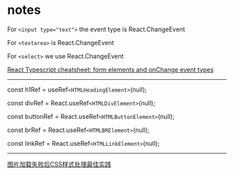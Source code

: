 # notes

For `<input type="text">` the event type is React.ChangeEvent<HTMLInputElement>
  
For `<textarea>` is React.ChangeEvent<HTMLTextAreaElement>
  
For `<select>` we use React.ChangeEvent<HTMLInputSelect>

[React Typescript cheatsheet: form elements and onChange event types](https://blaipratdesaba.com/react-typescript-cheatsheet-form-elements-and-onchange-event-types-8c2baf03230c)

---

const h1Ref = useRef`<HTMLHeadingElement>`(null);

const divRef = React.useRef`<HTMLDivElement>`(null);

const buttonRef = React.useRef`<HTMLButtonElement>`(null);

const brRef = React.useRef`<HTMLBRElement>`(null);

const linkRef = React.useRef`<HTMLLinkElement>`(null);

---

[图片加载失败后CSS样式处理最佳实践](https://www.zhangxinxu.com/wordpress/2020/10/css-style-image-load-fail/)
